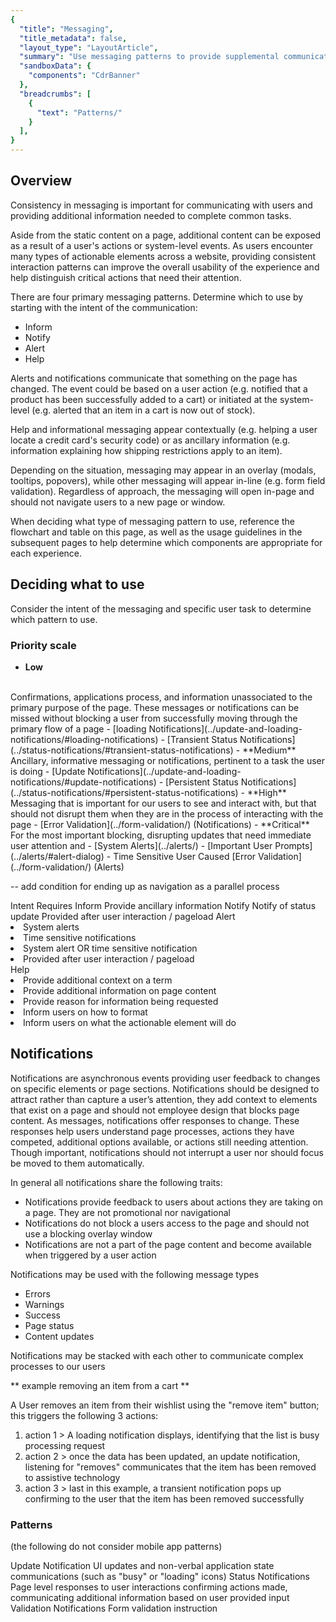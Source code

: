 ```yaml
---
{
  "title": "Messaging",
  "title_metadata": false,
  "layout_type": "LayoutArticle",
  "summary": "Use messaging patterns to provide supplemental communication and actively respond to user actions.",
  "sandboxData": {
    "components": "CdrBanner"
  },
  "breadcrumbs": [
    {
      "text": "Patterns/"
    }
  ],
}
---
```


<cdr-doc-table-of-contents-shell parentSelector='h2' childSelector='h3'> 

## Overview

Consistency in messaging is important for communicating with users and providing additional information needed to complete common tasks.

Aside from the static content on a page, additional content can be exposed as a result of a user's actions or system-level events. As users encounter many types of actionable elements across a website, providing consistent interaction patterns can improve the overall usability of the experience and help distinguish critical actions that need their attention. 

There are four primary messaging patterns. Determine which to use by starting with the intent of the communication: 
- Inform
- Notify
- Alert 
- Help

Alerts and notifications communicate that something on the page has changed. The event could be based on a user action (e.g. notified that a product has been successfully added to a cart) or initiated at the system-level (e.g. alerted that an item in a cart is now out of stock).

Help and informational messaging appear contextually (e.g. helping a user locate a credit card's security code) or as ancillary information (e.g. information explaining how shipping restrictions apply to an item).

Depending on the situation, messaging may appear in an overlay (modals, tooltips, popovers), while other messaging will appear in-line (e.g. form field validation). Regardless of approach, the messaging will open in-page and should not navigate users to a new page or window.

When deciding what type of messaging pattern to use, reference the flowchart and table on this page, as well as the usage guidelines in the subsequent pages to help determine which components are appropriate for each experience.
## Deciding what to use

Consider the intent of the messaging and specific user task to determine which pattern to use. 

### Priority scale

- **Low**
<br />
Confirmations, applications process, and information unassociated to the primary purpose of the page. These messages or notifications can be missed without blocking a user from 
successfully moving through the primary flow of a page
  - [loading Notifications](../update-and-loading-notifications/#loading-notifications)
  - [Transient Status Notifications](../status-notifications/#transient-status-notifications)
- **Medium**
<br />
Ancillary, informative messaging or notifications, pertinent to a task the user is doing
  - [Update Notifications](../update-and-loading-notifications/#update-notifications)
  - [Persistent Status Notifications](../status-notifications/#persistent-status-notifications)
- **High**
<br />
Messaging that is important for our users to see and interact with, but that should not disrupt them when they are in the process of interacting with the page
  - [Error Validation](../form-validation/) (Notifications)
- **Critical**
<br />
For the most important blocking, disrupting updates that need immediate user attention and 
  - [System Alerts](../alerts/)
  - [Important User Prompts](../alerts/#alert-dialog)
  - Time Sensitive User Caused [Error Validation](../form-validation/) (Alerts)

 -- add condition for ending up as navigation as a parallel process 

<cdr-table>
  <thead>
    <tr>
      <th></th>
      <th>Intent</th>
      <th>Requires</th>
    </tr>
  </thead>

  <tbody>
  <tr>
  <th>Inform</th>
  <td>Provide ancillary information</td>
  <td></td>
  </tr>
  <tr>
  <th>Notify</th>
  <td>Notify of status update</td>
  <td>Provided after user interaction / pageload </td>
  </tr>
  <tr>
    <th>Alert</th>
    <td>
      <cdr-list>
        <li>System alerts</li>
        <li>Time sensitive notifications</li>
      </cdr-list>
    </td>
    <td>
      <cdr-list>
        <li>System alert OR time sensitive notification</li>
        <li>Provided after user interaction / pageload</li>
        </cdr-list>
    </td>
  </tr>
  <tr>
  <th>Help</th>
  <td>
    <cdr-list>
      <li>Provide additional context on a term</li>
      <li>Provide additional information on page content</li>
      <li>Provide reason for information being requested</li>
      <li>Inform users on how to format</li>
      <li>Inform users on what the actionable element will do</li>
    </cdr-list>
  </td>
  <td></td>
  </tr>
  </tbody>
  </cdr-table>

## Notifications
Notifications are asynchronous events providing user feedback to changes on specific elements or page sections.
Notifications should be designed to attract rather than capture a user’s attention, they add context to elements that exist on a page and should not employee design that blocks page content.
As messages, notifications offer responses to change. These responses help users understand page processes, actions they have competed, additional options available, or actions still needing attention.
Though important, notifications should not interrupt a user nor should focus be moved to them automatically.

In general all notifications share the following traits:

- Notifications provide feedback to users about actions they are taking on a page. They are not promotional nor navigational
- Notifications do not block a users access to the page and should not use a blocking overlay window
- Notifications are not a part of the page content and become available when triggered by a user action

Notifications may be used with the following message types

 - Errors
 - Warnings
 - Success
 - Page status
 - Content updates


Notifications may be stacked with each other to communicate complex processes to our users

** example removing an item from a cart **

A User removes an item from their wishlist using the "remove item" button; this triggers the following 3 actions:
1. action 1 > A loading notification displays, identifying that the list is busy processing request
2. action 2 > once the data has been updated, an update notification, listening for "removes" communicates that the item has been removed to assistive technology
3. action 3 > last in this example, a transient notification pops up confirming to the user that the item has been removed successfully

### Patterns
(the following do not consider mobile app patterns)

<cdr-table class="advanced-table" full-width=false>
  <tr>
    <th class="advanced-table__header">
      <cdr-link href="../update-notifications">Update Notification</cdr-link>
    </th>
    <td>UI updates and non-verbal application state communications (such as "busy" or "loading" icons)</td>
  </tr>
  <tr>
    <th class="advanced-table__header">
      <cdr-link href="../status-notifications">Status Notifications</cdr-link>
    </th>
    <td>Page level responses to user interactions confirming actions made, communicating additional information based on user provided input</td>
  </tr>
  <tr>
  <tr>
    <th class="advanced-table__header">
      <cdr-link href="../validation">Validation Notifications</cdr-link>
    </th>
    <td>
      Form validation instruction
    </td>
  </tr>
</cdr-table>






</cdr-doc-table-of-contents-shell>
